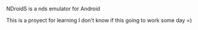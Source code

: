 NDroidS is a nds emulator for Android

This is a proyect for learning I don't know if this going to work some day =)

